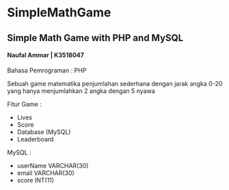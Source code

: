# SimpleMathGame
<h2>Simple Math Game with PHP and MySQL</h2>
<h4>Naufal Ammar | K3518047 </h4>

Bahasa Pemrograman : PHP

Sebuah game matematika penjumlahan sederhana dengan jarak angka 0-20 yang hanya menjumlahkan 2 angka dengan 5 nyawa

Fitur Game :
- Lives
- Score
- Database (MySQL)
- Leaderboard

MySQL :
- userName VARCHAR(30)
- email VARCHAR(30)
- score INT(11)
